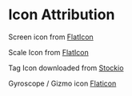 # Icon Attribution

Screen icon from [FlatIcon](https://www.flaticon.com/free-icons/content-writing)

Scale Icon from [FlatIcon](https://www.flaticon.com/free-icons/scalability)

Tag Icon downloaded from [Stockio](https://www.stockio.com/free-icon/blossom-icon-set-tag)

Gyroscope / Gizmo icon [Flaticon](https://www.flaticon.com/free-icon/gyroscope_2923676)
